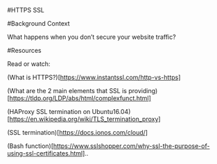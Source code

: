 #HTTPS SSL

#Background Context

What happens when you don’t secure your website traffic?

#Resources

Read or watch:

(What is HTTPS?)[https://www.instantssl.com/http-vs-https]

(What are the 2 main elements that SSL is providing)[https://tldp.org/LDP/abs/html/complexfunct.html]

(HAProxy SSL termination on Ubuntu16.04)[https://en.wikipedia.org/wiki/TLS_termination_proxy]

(SSL termination)[https://docs.ionos.com/cloud/]

(Bash function)[https://www.sslshopper.com/why-ssl-the-purpose-of-using-ssl-certificates.html]..